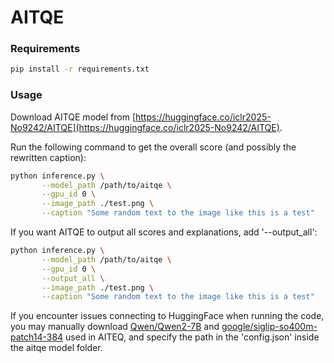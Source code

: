 # AITQE

### Requirements

```bash
pip install -r requirements.txt
```

### Usage

Download AITQE model from [https://huggingface.co/iclr2025-No9242/AITQE](https://huggingface.co/iclr2025-No9242/AITQE).

Run the following command to get the overall score (and possibly the rewritten caption):

```bash
python inference.py \
       --model_path /path/to/aitqe \
       --gpu_id 0 \
       --image_path ./test.png \
       --caption "Some random text to the image like this is a test"
```

If you want AITQE to output all scores and explanations, add '--output_all':

```bash
python inference.py \
       --model_path /path/to/aitqe \
       --gpu_id 0 \
       --output_all \
       --image_path ./test.png \
       --caption "Some random text to the image like this is a test"
```

If you encounter issues connecting to HuggingFace when running the code, you may manually download [Qwen/Qwen2-7B](https://huggingface.co/Qwen/Qwen2-7B) and [google/siglip-so400m-patch14-384](https://huggingface.co/google/siglip-so400m-patch14-384) used in AITEQ, and specify the path in the 'config.json' inside the aitqe model folder.

